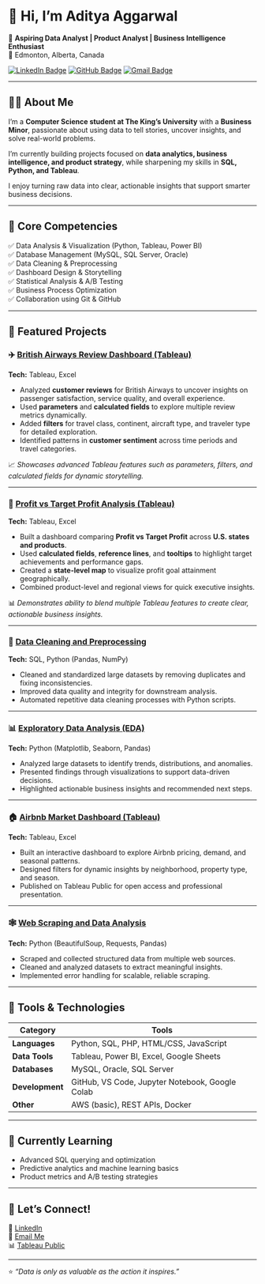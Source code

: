 # 👋 Hi, I’m Aditya Aggarwal  
🎯 **Aspiring Data Analyst | Product Analyst | Business Intelligence Enthusiast**  
📍 Edmonton, Alberta, Canada  

[![LinkedIn Badge](https://img.shields.io/badge/-AdityaAggarwal-blue?style=flat-square&logo=Linkedin&logoColor=white&link=https://www.linkedin.com/in/aditya-aggarwal-455217291/)](https://www.linkedin.com/in/aditya-aggarwal-455217291/)
[![GitHub Badge](https://img.shields.io/badge/-a--aggarwal7-black?style=flat-square&logo=github&logoColor=white&link=https://github.com/a-aggarwal7)](https://github.com/a-aggarwal7)
[![Gmail Badge](https://img.shields.io/badge/-adi.aggarwal780@gmail.com-c14438?style=flat-square&logo=Gmail&logoColor=white&link=mailto:adi.aggarwal780@gmail.com)](mailto:adi.aggarwal780@gmail.com)

---

## 👨‍💻 About Me  

I’m a **Computer Science student at The King’s University** with a **Business Minor**, passionate about using data to tell stories, uncover insights, and solve real-world problems.  

I’m currently building projects focused on **data analytics, business intelligence, and product strategy**, while sharpening my skills in **SQL, Python, and Tableau**.  

I enjoy turning raw data into clear, actionable insights that support smarter business decisions.  

---

## 🧩 Core Competencies  

✅ Data Analysis & Visualization (Python, Tableau, Power BI)  
✅ Database Management (MySQL, SQL Server, Oracle)  
✅ Data Cleaning & Preprocessing  
✅ Dashboard Design & Storytelling  
✅ Statistical Analysis & A/B Testing  
✅ Business Process Optimization  
✅ Collaboration using Git & GitHub  

---

## 🚀 Featured Projects  

### ✈️ [British Airways Review Dashboard (Tableau)](https://public.tableau.com/app/profile/aditya.aggarwal5502/viz/BritishAirwaysReview_17609092516310/BritishAirwaysReview?publish=yes)
**Tech:** Tableau, Excel  
- Analyzed **customer reviews** for British Airways to uncover insights on passenger satisfaction, service quality, and overall experience.  
- Used **parameters** and **calculated fields** to explore multiple review metrics dynamically.  
- Added **filters** for travel class, continent, aircraft type, and traveler type for detailed exploration.  
- Identified patterns in **customer sentiment** across time periods and travel categories.  

📈 *Showcases advanced Tableau features such as parameters, filters, and calculated fields for dynamic storytelling.*  

---

### 💼 [Profit vs Target Profit Analysis (Tableau)](https://public.tableau.com/app/profile/aditya.aggarwal5502/viz/BusinessAnalysis_17615171543890/BusinessAnalysis)
**Tech:** Tableau, Excel  
- Built a dashboard comparing **Profit vs Target Profit** across **U.S. states and products**.  
- Used **calculated fields**, **reference lines**, and **tooltips** to highlight target achievements and performance gaps.  
- Created a **state-level map** to visualize profit goal attainment geographically.  
- Combined product-level and regional views for quick executive insights.  

📊 *Demonstrates ability to blend multiple Tableau features to create clear, actionable business insights.*  

---

### 🧹 [Data Cleaning and Preprocessing](https://github.com/a-aggarwal7/Data_cleaning_project)
**Tech:** SQL, Python (Pandas, NumPy)  
- Cleaned and standardized large datasets by removing duplicates and fixing inconsistencies.  
- Improved data quality and integrity for downstream analysis.  
- Automated repetitive data cleaning processes with Python scripts.  

---

### 📊 [Exploratory Data Analysis (EDA)](https://github.com/a-aggarwal7/Expo_data_analysis)
**Tech:** Python (Matplotlib, Seaborn, Pandas)  
- Analyzed large datasets to identify trends, distributions, and anomalies.  
- Presented findings through visualizations to support data-driven decisions.  
- Highlighted actionable business insights and recommended next steps.  

---

### 🏠 [Airbnb Market Dashboard (Tableau)](https://public.tableau.com/app/profile/aditya.aggarwal1545/viz/AirBnbFullProject_17586709899910/Dashboard1)
**Tech:** Tableau, Excel  
- Built an interactive dashboard to explore Airbnb pricing, demand, and seasonal patterns.  
- Designed filters for dynamic insights by neighborhood, property type, and season.  
- Published on Tableau Public for open access and professional presentation.  

---

### 🕸️ [Web Scraping and Data Analysis](https://github.com/a-aggarwal7/Web_scraping)
**Tech:** Python (BeautifulSoup, Requests, Pandas)  
- Scraped and collected structured data from multiple web sources.  
- Cleaned and analyzed datasets to extract meaningful insights.  
- Implemented error handling for scalable, reliable scraping.  

---

## 🧠 Tools & Technologies  

| Category | Tools |
|-----------|-------|
| **Languages** | Python, SQL, PHP, HTML/CSS, JavaScript |
| **Data Tools** | Tableau, Power BI, Excel, Google Sheets |
| **Databases** | MySQL, Oracle, SQL Server |
| **Development** | GitHub, VS Code, Jupyter Notebook, Google Colab |
| **Other** | AWS (basic), REST APIs, Docker |


---

## 🌱 Currently Learning  

- Advanced SQL querying and optimization  
- Predictive analytics and machine learning basics  
- Product metrics and A/B testing strategies  

---

## 💬 Let’s Connect!  

💼 [LinkedIn](https://www.linkedin.com/in/aditya-aggarwal-455217291/)  
📧 [Email Me](mailto:adi.aggarwal780@gmail.com)  
📊 [Tableau Public](https://public.tableau.com/app/profile/aditya.aggarwal1545)  

---

⭐ *“Data is only as valuable as the action it inspires.”*  
